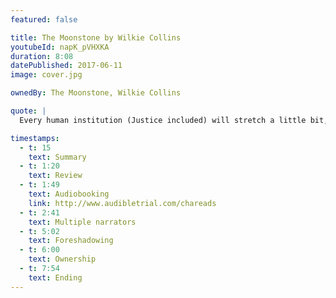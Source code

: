```yaml
---
featured: false

title: The Moonstone by Wilkie Collins
youtubeId: napK_pVHXKA
duration: 8:08
datePublished: 2017-06-11
image: cover.jpg

ownedBy: The Moonstone, Wilkie Collins

quote: |
  Every human institution (Justice included) will stretch a little bit, if only you pull it the right way

timestamps:
  - t: 15
    text: Summary
  - t: 1:20
    text: Review
  - t: 1:49
    text: Audiobooking
    link: http://www.audibletrial.com/chareads
  - t: 2:41
    text: Multiple narrators
  - t: 5:02
    text: Foreshadowing
  - t: 6:00
    text: Ownership
  - t: 7:54
    text: Ending
---
```

